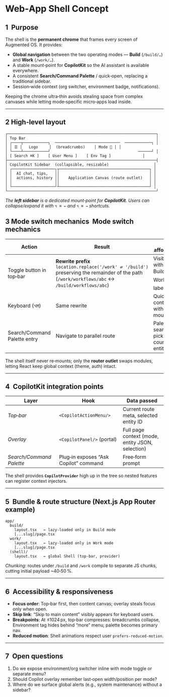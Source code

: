 # Web‑App Shell Concept

## 1  Purpose
The shell is the **permanent chrome** that frames every screen of Augmented OS. It provides:

* **Global navigation** between the two operating modes — **Build** (`/build/…`) and **Work** (`/work/…`).
* A stable mount‑point for **CopilotKit** so the AI assistant is available everywhere.
* A consistent **Search/Command Palette** / quick‑open, replacing a traditional sidebar.
* Session‑wide context (org switcher, environment badge, notifications).

Keeping the chrome ultra‑thin avoids stealing space from complex canvases while letting mode‑specific micro‑apps load inside.

---

## 2  High‑level layout

```
┌──────────────────────────────────────────────────────────────────┐
│ Top Bar                                                          │
│ ┌────┬───────────┐  ─────────────────────────────  ────────────┐ │
│ │ ☰ │   Logo     │  (breadcrumbs)    │ Mode 🔄 │ │
│ └────┴───────────┘                                       ──────┘ │
│ [ Search ⌘K ]    [ User Menu ]    [ Env Tag ]              │
├──────────────────────────────────────────────────────────────────┤
│ CopilotKit Sidebar  (collapsible, resizable)                    │
│ ┌───────────────────┐┬────────────────────────────────────────┐ │
│ │  AI chat, tips,   ││                                        │ │
│ │  actions, history ││    Application Canvas (route outlet)   │ │
│ │                   ││                                        │ │
│ └───────────────────┘┴────────────────────────────────────────┘ │
└──────────────────────────────────────────────────────────────────┘
```

*The **left sidebar** is a dedicated mount‑point for **CopilotKit**. Users can collapse/expand it with `⌥ ⌘ ←` and `⌥ ⌘ →` shortcuts.*

## 3  Mode switch mechanics  Mode switch mechanics

| Action | Result | UX affordance |
|--------|--------|---------------|
| Toggle button in top‑bar | **Rewrite prefix** `location.replace('/work' ⇄ '/build')` preserving the remainder of the path (`/work/workflows/abc` ↔ `/build/workflows/abc`) | Visible pill with Build 🛠 / Work ⚡ label |
| Keyboard (`⌥M`) | Same rewrite | Quick context flip without mouse |
| Search/Command Palette entry | Navigate to parallel route | Palette search picks counterpart entity |

The shell itself never re‑mounts; only the **router outlet** swaps modules, letting React keep global context (theme, auth) intact.

---

## 4  CopilotKit integration points

| Layer | Hook | Data passed |
|-------|------|-------------|
| *Top‑bar* | `<CopilotActionMenu/>` | Current route meta, selected entity ID |
| *Overlay* | `<CopilotPanel/>` (portal) | Full page context (mode, entity JSON, selection) |
| *Search/Command Palette* | Plug‑in exposes “Ask Copilot” command | Free‑form prompt |

The shell provides **`CopilotProvider`** high up in the tree so nested features can register context injectors.

---

## 5  Bundle & route structure (Next.js App Router example)

```
app/
  build/
    layout.tsx   ← lazy‑loaded only in Build mode
    [...slug]/page.tsx
  work/
    layout.tsx   ← lazy‑loaded only in Work mode
    [...slug]/page.tsx
  (shell)/
    layout.tsx   ← global Shell (top‑bar, provider)
```
*Chunking*: routes under `/build` and `/work` compile to separate JS chunks, cutting initial payload ~40‑50 %.

---

## 6  Accessibility & responsiveness

* **Focus order**: Top‑bar first, then content canvas; overlay steals focus only when open.
* **Skip link**: “Skip to main content” visibly appears for keyboard users.
* **Breakpoints**: At ≤1024 px, top‑bar compresses: breadcrumbs collapse, Environment tag hides behind “more” menu; palette becomes primary nav.
* **Reduced motion**: Shell animations respect user `prefers‑reduced‑motion`.

---

## 7  Open questions
1. Do we expose environment/org switcher inline with mode toggle or separate menu?  
2. Should Copilot overlay remember last‑open width/position per mode?  
3. Where do we surface global alerts (e.g., system maintenance) without a sidebar?
